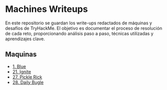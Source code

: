 # Machines Writeups

En este repositorio se guardan los write-ups redactados de máquinas y desafíos de TryHackMe. El objetivo es documentar el proceso de resolución de cada reto, proporcionando análisis paso a paso, técnicas utilizadas y aprendizajes clave.

## Maquinas

- [1. Blue](1-BLUE.md)
- [21. Ignite](21-IGNITE.md)
- [27. Pickle Rick](27-PICKLE%20RICK.md)
- [28. Daily Bugle](28-DAILY%20BUGLE.md)
